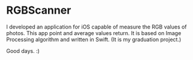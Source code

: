 # RGBScanner

I developed an application for iOS capable of measure the RGB values of photos. This app point and average values return. 
It is based on Image Processing algorithm and written in Swift. (It is my graduation project.)

Good days. :)
